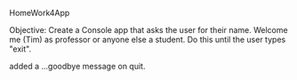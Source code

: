 HomeWork4App

Objective:
Create a Console app that asks the user for their name. Welcome me (Tim) as professor or anyone else a student. Do this until the user types "exit".

added a ...goodbye message on quit.
